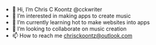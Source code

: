 - 👋 Hi, I’m Chris C Koontz @cckwriter
- 👀 I’m interested in making apps to create music
- 🌱 I’m currently learning hot to make websites into apps
- 💞️ I’m looking to collaborate on music creation
- 📫 How to reach me chrisckoontz@outlook.com

<!---
cckwriter/cckwriter is a ✨ special ✨ repository because its `README.md` (this file) appears on your GitHub profile.
You can click the Preview link to take a look at your changes.
--->
